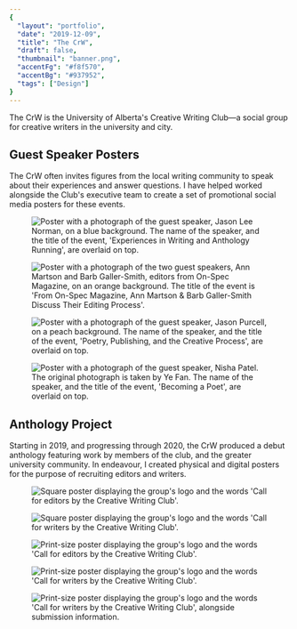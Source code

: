 ```yaml
---
{
  "layout": "portfolio",
  "date": "2019-12-09",
  "title": "The CrW",
  "draft": false,
  "thumbnail": "banner.png",
  "accentFg": "#f8f570",
  "accentBg": "#937952",
  "tags": ["Design"]
}
---
```


<p class="intro-text">
The CrW is the University of Alberta's Creative Writing Club—a social group for creative writers in the university and city.
</p>

## Guest Speaker Posters

The CrW often invites figures from the local writing community to speak about their experiences and answer questions. I have helped worked alongside the Club's executive team to create a set of promotional social media posters for these events.

<div class="gallery">
  <div class="gallery-row">
    <figure>
      <img src="jason-lee-norman.jpg" alt="Poster with a photograph of the guest speaker, Jason Lee Norman, on a blue background. The name of the speaker, and the title of the event, 'Experiences in Writing and Anthology Running', are overlaid on top." />
    </figure>
    <figure>
      <img src="barb-galler-smith-ann-marston.jpg" alt="Poster with a photograph of the two guest speakers, Ann Martson and Barb Galler-Smith, editors from On-Spec Magazine, on an orange background. The title of the event is 'From On-Spec Magazine, Ann Martson & Barb Galler-Smith Discuss Their Editing Process'." />
    </figure>
  </div>
  <div class="gallery-row">
    <figure>
      <img src="jason-purcell.jpg" alt="Poster with a photograph of the guest speaker, Jason Purcell, on a peach background. The name of the speaker, and the title of the event, 'Poetry, Publishing, and the Creative Process', are overlaid on top." />
    </figure>
    <figure>
      <img src="nisha-patel.jpg" alt="Poster with a photograph of the guest speaker, Nisha Patel. The original photograph is taken by Ye Fan. The name of the speaker, and the title of the event, 'Becoming a Poet', are overlaid on top." />
    </figure>
  </div>
</div>

## Anthology Project

Starting in 2019, and progressing through 2020, the CrW produced a debut anthology featuring work by members of the club, and the greater university community. In endeavour, I created physical and digital posters for the purpose of recruiting editors and writers.

<div class="gallery">
  <div class="gallery-row">
    <figure>
      <img src="call-for-editors-square.jpg" alt="Square poster displaying the group's logo and the words 'Call for editors by the Creative Writing Club'." />
    </figure>
    <figure>
      <img src="call-for-writers-square.jpg" alt="Square poster displaying the group's logo and the words 'Call for writers by the Creative Writing Club'." />
    </figure>
  </div>
  <div class="gallery-row">
    <figure>
      <img src="call-for-editors-full.jpg" alt="Print-size poster displaying the group's logo and the words 'Call for editors by the Creative Writing Club'." />
    </figure>
    <figure>
      <img src="call-for-writers-full.jpg" alt="Print-size poster displaying the group's logo and the words 'Call for writers by the Creative Writing Club'." />
    </figure>
    <figure>
      <img src="call-for-writers-sequel.jpg" alt="Print-size poster displaying the group's logo and the words 'Call for writers by the Creative Writing Club', alongside submission information." />
    </figure>
  </div>
</div>
